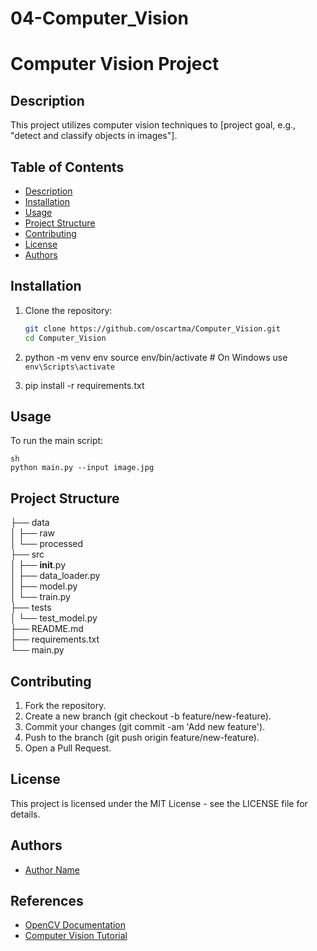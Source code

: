 # 04-Computer_Vision

# Computer Vision Project

## Description
This project utilizes computer vision techniques to [project goal, e.g., "detect and classify objects in images"].

## Table of Contents
- [Description](#description)
- [Installation](#installation)
- [Usage](#usage)
- [Project Structure](#project-structure)
- [Contributing](#contributing)
- [License](#license)
- [Authors](#authors)

## Installation
1. Clone the repository:
   ```sh
   git clone https://github.com/oscartma/Computer_Vision.git
   cd Computer_Vision

2. python -m venv env
   source env/bin/activate # On Windows use `env\Scripts\activate`

3. pip install -r requirements.txt

## Usage
To run the main script:
```
sh
python main.py --input image.jpg
```

## Project Structure
├── data                                              
│   ├── raw                                              
│   └── processed                                              
├── src                                              
│   ├── __init__.py                                              
│   ├── data_loader.py                                              
│   ├── model.py                                              
│   └── train.py                                              
├── tests                                              
│   └── test_model.py                                              
├── README.md                                              
├── requirements.txt                                              
└── main.py                                              

## Contributing
1. Fork the repository.
2. Create a new branch (git checkout -b feature/new-feature).
3. Commit your changes (git commit -am 'Add new feature').
4. Push to the branch (git push origin feature/new-feature).
5. Open a Pull Request.

## License
This project is licensed under the MIT License - see the LICENSE file for details.

## Authors
- [Author Name](https://github.com/oscartma)


## References
- [OpenCV Documentation](https://opencv.org/documentation/)
- [Computer Vision Tutorial](https://link-to-tutorial)


